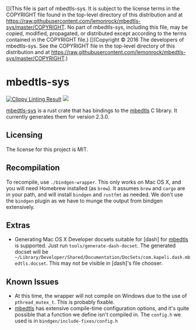 [](This file is part of mbedtls-sys. It is subject to the license terms in the COPYRIGHT file found in the top-level directory of this distribution and at https://raw.githubusercontent.com/lemonrock/mbedtls-sys/master/COPYRIGHT. No part of mbedtls-sys, including this file, may be copied, modified, propagated, or distributed except according to the terms contained in the COPYRIGHT file.)
[](Copyright © 2016 The developers of mbedtls-sys. See the COPYRIGHT file in the top-level directory of this distribution and at https://raw.githubusercontent.com/lemonrock/mbedtls-sys/master/COPYRIGHT.)

# mbedtls-sys

[![Clippy Linting Result](https://clippy.bashy.io/github/lemonrock/mbedtls-sys/master/badge.svg?style=plastic)](https://clippy.bashy.io/github/lemonrock/mbedtls-sys/master/log) [![](https://img.shields.io/badge/Code%20Style-rustfmt-brightgreen.svg?style=plastic)](https://github.com/rust-lang-nursery/rustfmt#configuring-rustfmt)

[mbedtls-sys] is a rust crate that has bindings to the [mbedtls] C library. It currently generates them for version 2.3.0.


## Licensing

The license for this project is MIT.


## Recompilation

To recompile, use `./bindgen-wrapper`. This only works on Mac OS X, and you will need Homebrew installed (as `brew`). It assumes `brew` and `cargo` are in your path, and will install `bindgen` and `rustfmt` as needed. We don't use the `bindgen` plugin as we have to munge the output from bindgen extensively.

## Extras

* Generating Mac OS X Developer docsets suitable for [dash] for [mbedtls] is supported. Just run `tools/generate-dash-docset`. The generated docset will be ` ~/Library/Developer/Shared/Documentation/DocSets/com.kapeli.dash.mbedtls.docset`. This may not be visible in [dash]'s file chooser.

## Known Issues

* At this time, the wrapper will not compile on Windows due to the use of `pthread_mutex_t`. This is probably fixable.
* [mbedtls] has extensive compile-time configuration options, and it's quite possible that a function we define isn't compiled in. The `config.h` we used is in `bindgen/include-fixes/config.h`


[mbedtls-sys]: https://github.com/lemonrock/mbedtls-sys "mbedtls-sys GitHub page"
[mbedtls]: https://tls.mbed.org/ "mbedtls home page"
